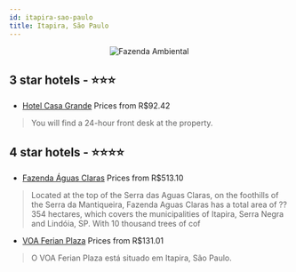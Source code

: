 ```yaml
---
id: itapira-sao-paulo
title: Itapira, São Paulo
---
```


<center><img src="https://novo-hu.s3.amazonaws.com/reservas/ota/prod/hotel/578/fazenda-aguas-claras-itapira-sp-_001_9_20170522141520.jpg" alt="Fazenda Ambiental" /></center>


##  3 star hotels - ⭐️⭐️⭐️

-    [Hotel Casa Grande](https://us.hurb.com/hotels/itapira/hotel-casa-grande-17295?cmp=18055) Prices from R$92.42
   > You will find a 24-hour front desk at the property.

##  4 star hotels - ⭐️⭐️⭐️⭐️

-    [Fazenda Águas Claras](https://us.hurb.com/hotels/itapira/fazenda-aguas-claras-OMN-1670?cmp=18055) Prices from R$513.10
   > Located at the top of the Serra das Aguas Claras, on the foothills of the Serra da Mantiqueira, Fazenda Aguas Claras has a total area of ??354 hectares, which covers the municipalities of Itapira, Serra Negra and Lindóia, SP. With 10 thousand trees of cof
-    [VOA Ferian Plaza](https://us.hurb.com/hotels/itapira/voa-ferian-plaza-OMN-10624?cmp=18055) Prices from R$131.01
   > O VOA Ferian Plaza está situado em Itapira, São Paulo.
